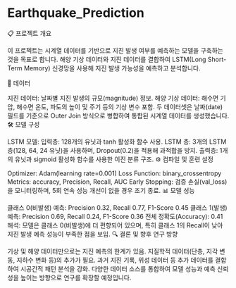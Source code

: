 # Earthquake_Prediction
📋 프로젝트 개요

이 프로젝트는 시계열 데이터를 기반으로 지진 발생 여부를 예측하는 모델을 구축하는 것을 목표로 합니다. 해양 기상 데이터와 지진 데이터를 결합하여 LSTM(Long Short-Term Memory) 신경망을 사용해 지진 발생 가능성을 예측하고 분석합니다.

📂 데이터

지진 데이터: 날짜별 지진 발생의 규모(magnitude) 정보.
해양 기상 데이터: 해수면 기압, 해수면 온도, 파도의 높이 및 주기 등의 기상 변수 포함.
두 데이터셋은 날짜(date) 필드를 기준으로 Outer Join 방식으로 병합하여 통합된 시계열 데이터를 생성했습니다.
🛠️ 모델 구성

LSTM 모델:
입력층: 128개의 유닛과 tanh 활성화 함수 사용.
LSTM 층: 3개의 LSTM 층(128, 64, 24 유닛)을 사용하며, Dropout(0.2)을 적용해 과적합을 방지.
출력층: 1개의 유닛과 sigmoid 활성화 함수를 사용한 이진 분류 구조.
⚙️ 컴파일 및 훈련 설정

Optimizer: Adam(learning rate=0.001)
Loss Function: binary_crossentropy
Metrics: accuracy, Precision, Recall, AUC
Early Stopping: 검증 손실(val_loss)을 모니터링하며, 5회 연속 성능 개선이 없을 경우 조기 종료.
📊 모델 성능

클래스 0(비발생) 예측: Precision 0.32, Recall 0.77, F1-Score 0.45
클래스 1(발생) 예측: Precision 0.69, Recall 0.24, F1-Score 0.36
전체 정확도(Accuracy): 0.41
해석: 모델은 클래스 0(비발생)에 더 편향되어 있으며, 특히 클래스 1의 Recall이 낮아 지진 발생 예측 성능이 부족한 점을 보임.
🔍 결론 및 향후 연구 방향

기상 및 해양 데이터만으로는 지진 예측의 한계가 있음.
지질학적 데이터(단층, 지각 변동, 지하수 변화 등)의 추가가 필요.
과거 지진 기록, 위성 데이터 등 추가 데이터를 결합하여 시공간적 패턴 분석을 강화.
다양한 데이터 소스를 통합하여 모델 성능과 예측 신뢰성을 높이는 방향으로 연구를 확장할 예정입니다.
